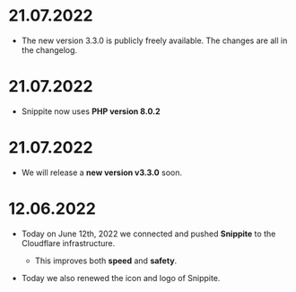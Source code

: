 # 21.07.2022
  - The new version 3.3.0 is publicly freely available. The changes are all in the changelog.

# 21.07.2022 
  - Snippite now uses **PHP version 8.0.2**

# 21.07.2022
  - We will release a **new version v3.3.0** soon.

# 12.06.2022
  - Today on June 12th, 2022 we connected and pushed **Snippite** to the Cloudflare infrastructure.
     - This improves both **speed** and **safety**.

  - Today we also renewed the icon and logo of Snippite.
